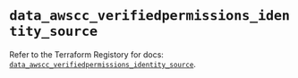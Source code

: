 # `data_awscc_verifiedpermissions_identity_source`

Refer to the Terraform Registory for docs: [`data_awscc_verifiedpermissions_identity_source`](https://registry.terraform.io/providers/hashicorp/awscc/0.70.0/docs/data-sources/verifiedpermissions_identity_source).
